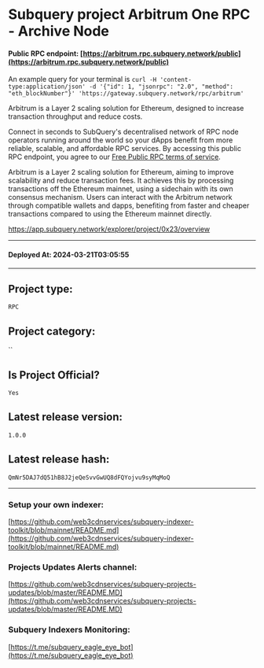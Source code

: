 # Subquery project Arbitrum One RPC - Archive Node
####  Public RPC endpoint: [https://arbitrum.rpc.subquery.network/public](https://arbitrum.rpc.subquery.network/public)

An example query for your terminal is `curl -H 'content-type:application/json' -d '{"id": 1, "jsonrpc": "2.0", "method": "eth_blockNumber"}' 'https://gateway.subquery.network/rpc/arbitrum'`

Arbitrum is a Layer 2 scaling solution for Ethereum, designed to increase transaction throughput and reduce costs.

Connect in seconds to SubQuery's decentralised network of RPC node operators running around the world so your dApps benefit from more reliable, scalable, and affordable RPC services. By accessing this public RPC endpoint, you agree to our [Free Public RPC terms of service](https://subquery.foundation/public-rpc-terms).

Arbitrum is a Layer 2 scaling solution for Ethereum, aiming to improve scalability and reduce transaction fees. It achieves this by processing transactions off the Ethereum mainnet, using a sidechain with its own consensus mechanism. Users can interact with the Arbitrum network through compatible wallets and dapps, benefiting from faster and cheaper transactions compared to using the Ethereum mainnet directly.

https://app.subquery.network/explorer/project/0x23/overview
____
#### Deployed At: 2024-03-21T03:05:55
____

## Project type:
`RPC`

## Project category:
``

## Is Project Official?
`Yes`

## Latest release version:
`1.0.0`

## Latest release hash:
`QmNr5DAJ7dQ51hB8J2jeQeSvvGwUQ8dFQYojvu9syMqMoQ`



___
### Setup your own indexer:

[https://github.com/web3cdnservices/subquery-indexer-toolkit/blob/mainnet/README.md](https://github.com/web3cdnservices/subquery-indexer-toolkit/blob/mainnet/README.md)

### Projects Updates Alerts channel:

[https://github.com/web3cdnservices/subquery-projects-updates/blob/master/README.MD](https://github.com/web3cdnservices/subquery-projects-updates/blob/master/README.MD)

### Subquery Indexers Monitoring:

[https://t.me/subquery_eagle_eye_bot](https://t.me/subquery_eagle_eye_bot)